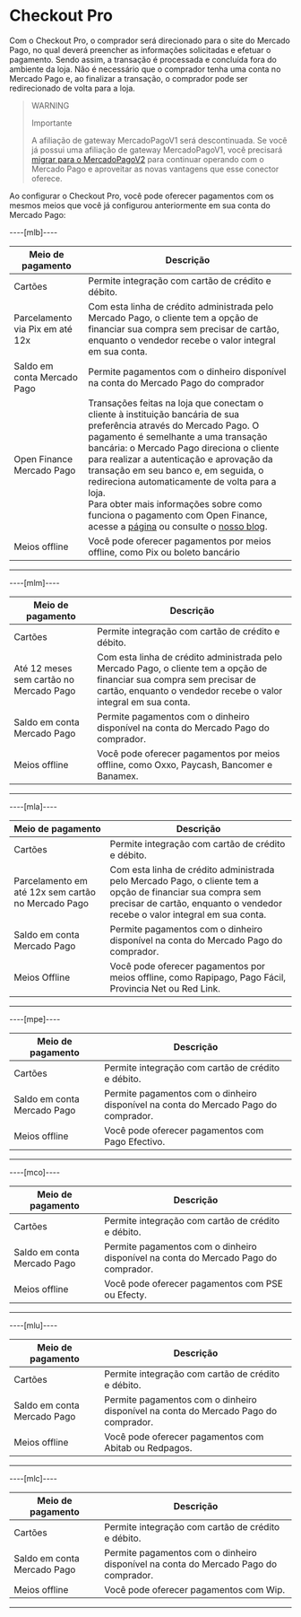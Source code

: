 # Checkout Pro

Com o Checkout Pro, o comprador será direcionado para o site do Mercado Pago, no qual deverá preencher as informações solicitadas e efetuar o pagamento. Sendo assim, a transação é processada e concluída fora do ambiente da loja. Não é necessário que o comprador tenha uma conta no Mercado Pago e, ao finalizar a transação, o comprador pode ser redirecionado de volta para a loja. 

> WARNING
>
> Importante
>
> A afiliação de gateway MercadoPagoV1 será descontinuada. Se você já possui uma afiliação de gateway MercadoPagoV1, você precisará [migrar para o MercadoPagoV2](/developers/pt/docs/vtex/how-tos/migrate-v1-v2) para continuar operando com o Mercado Pago e aproveitar as novas vantagens que esse conector oferece.

Ao configurar o Checkout Pro, você pode oferecer pagamentos com os mesmos meios que você já configurou anteriormente em sua conta do Mercado Pago:

----[mlb]----

| Meio de pagamento | Descrição |
|---|---|
| Cartões | Permite integração com cartão de crédito e débito. |
| Parcelamento via Pix em até 12x | Com esta linha de crédito administrada pelo Mercado Pago, o cliente tem a opção de financiar sua compra sem precisar de cartão, enquanto o vendedor recebe o valor integral em sua conta. |
| Saldo em conta Mercado Pago | Permite pagamentos com o dinheiro disponível na conta do Mercado Pago do comprador |
| Open Finance Mercado Pago | Transações feitas na loja que conectam o cliente à instituição bancária de sua preferência através do Mercado Pago. O pagamento é semelhante a uma transação bancária: o Mercado Pago direciona o cliente para realizar a autenticação e aprovação da transação em seu banco e, em seguida, o redireciona automaticamente de volta para a loja. <br>Para obter mais informações sobre como funciona o pagamento com Open Finance, acesse a [página](https://www.mercadopago.com.br/c/openfinance) ou consulte o [nosso blog](https://empresas.mercadopago.com.br/pagamentos-via-open-finance). |
| Meios offline | Você pode oferecer pagamentos por meios offline, como Pix ou boleto bancário |

------------

----[mlm]----

| Meio de pagamento | Descrição |
|---|---|
| Cartões | Permite integração com cartão de crédito e débito. |
| Até 12 meses sem cartão no Mercado Pago | Com esta linha de crédito administrada pelo Mercado Pago, o cliente tem a opção de financiar sua compra sem precisar de cartão, enquanto o vendedor recebe o valor integral em sua conta. |
| Saldo em conta Mercado Pago | Permite pagamentos com o dinheiro disponível na conta do Mercado Pago do comprador. |
| Meios offline | Você pode oferecer pagamentos por meios offline,  como Oxxo, Paycash, Bancomer e Banamex. |


------------

----[mla]----

| Meio de pagamento | Descrição |
|---|---|
| Cartões | Permite integração com cartão de crédito e débito. |
| Parcelamento em até 12x sem cartão no Mercado Pago | Com esta linha de crédito administrada pelo Mercado Pago, o cliente tem a opção de financiar sua compra sem precisar de cartão, enquanto o vendedor recebe o valor integral em sua conta. |
| Saldo em conta Mercado Pago | Permite pagamentos com o dinheiro disponível na conta do Mercado Pago do comprador. |
| Meios Offline | Você pode oferecer pagamentos por meios offline, como Rapipago, Pago Fácil, Provincia Net ou Red Link. |

------------

----[mpe]----

| Meio de pagamento | Descrição |
| --- | --- |
| Cartões | Permite integração com cartão de crédito e débito. |
| Saldo em conta Mercado Pago | Permite pagamentos com o dinheiro disponível na conta do Mercado Pago do comprador. |
| Meios offline | Você pode oferecer pagamentos com Pago Efectivo. |

------------

----[mco]----

| Meio de pagamento | Descrição |
| --- | --- |
| Cartões | Permite integração com cartão de crédito e débito. |
| Saldo em conta Mercado Pago | Permite pagamentos com o dinheiro disponível na conta do Mercado Pago do comprador. |
| Meios offline | Você pode oferecer pagamentos com PSE ou Efecty. |

------------

----[mlu]----

| Meio de pagamento | Descrição |
| --- | --- |
| Cartões | Permite integração com cartão de crédito e débito. |
| Saldo em conta Mercado Pago | Permite pagamentos com o dinheiro disponível na conta do Mercado Pago do comprador. |
| Meios offline | Você pode oferecer pagamentos com Abitab ou Redpagos. |

------------

----[mlc]----

| Meio de pagamento | Descrição |
| --- | --- |
| Cartões | Permite integração com cartão de crédito e débito. |
| Saldo em conta Mercado Pago | Permite pagamentos com o dinheiro disponível na conta do Mercado Pago do comprador. |
| Meios offline | Você pode oferecer pagamentos com Wip. |

------------
